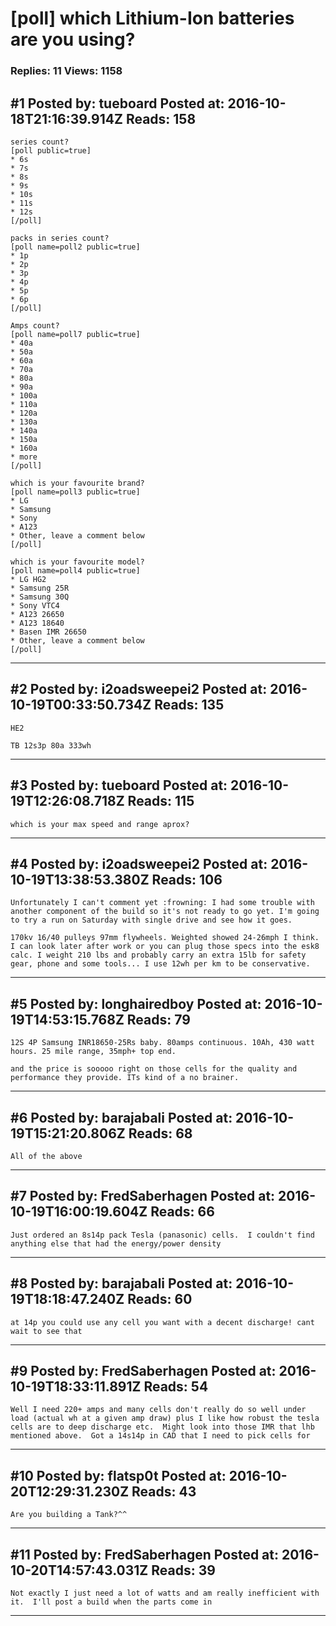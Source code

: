 # \[poll\] which Lithium-Ion batteries are you using?

### Replies: 11 Views: 1158

## \#1 Posted by: tueboard Posted at: 2016-10-18T21:16:39.914Z Reads: 158

```
series count?
[poll public=true]
* 6s
* 7s
* 8s
* 9s
* 10s
* 11s
* 12s
[/poll]

packs in series count?
[poll name=poll2 public=true]
* 1p
* 2p
* 3p
* 4p
* 5p
* 6p
[/poll]

Amps count?
[poll name=poll7 public=true]
* 40a
* 50a
* 60a
* 70a
* 80a
* 90a
* 100a
* 110a
* 120a
* 130a
* 140a
* 150a
* 160a
* more
[/poll]

which is your favourite brand?
[poll name=poll3 public=true]
* LG
* Samsung
* Sony
* A123
* Other, leave a comment below
[/poll]

which is your favourite model?
[poll name=poll4 public=true]
* LG HG2
* Samsung 25R
* Samsung 30Q
* Sony VTC4
* A123 26650
* A123 18640
* Basen IMR 26650
* Other, leave a comment below
[/poll]
```

---
## \#2 Posted by: i2oadsweepei2 Posted at: 2016-10-19T00:33:50.734Z Reads: 135

```
HE2

TB 12s3p 80a 333wh
```

---
## \#3 Posted by: tueboard Posted at: 2016-10-19T12:26:08.718Z Reads: 115

```
which is your max speed and range aprox?
```

---
## \#4 Posted by: i2oadsweepei2 Posted at: 2016-10-19T13:38:53.380Z Reads: 106

```
Unfortunately I can't comment yet :frowning: I had some trouble with another component of the build so it's not ready to go yet. I'm going to try a run on Saturday with single drive and see how it goes.

170kv 16/40 pulleys 97mm flywheels. Weighted showed 24-26mph I think. I can look later after work or you can plug those specs into the esk8 calc. I weight 210 lbs and probably carry an extra 15lb for safety gear, phone and some tools... I use 12wh per km to be conservative.
```

---
## \#5 Posted by: longhairedboy Posted at: 2016-10-19T14:53:15.768Z Reads: 79

```
12S 4P Samsung INR18650-25Rs baby. 80amps continuous. 10Ah, 430 watt hours. 25 mile range, 35mph+ top end. 

and the price is sooooo right on those cells for the quality and performance they provide. ITs kind of a no brainer.
```

---
## \#6 Posted by: barajabali Posted at: 2016-10-19T15:21:20.806Z Reads: 68

```
All of the above
```

---
## \#7 Posted by: FredSaberhagen Posted at: 2016-10-19T16:00:19.604Z Reads: 66

```
Just ordered an 8s14p pack Tesla (panasonic) cells.  I couldn't find anything else that had the energy/power density
```

---
## \#8 Posted by: barajabali Posted at: 2016-10-19T18:18:47.240Z Reads: 60

```
at 14p you could use any cell you want with a decent discharge! cant wait to see that
```

---
## \#9 Posted by: FredSaberhagen Posted at: 2016-10-19T18:33:11.891Z Reads: 54

```
Well I need 220+ amps and many cells don't really do so well under load (actual wh at a given amp draw) plus I like how robust the tesla cells are to deep discharge etc.  Might look into those IMR that lhb mentioned above.  Got a 14s14p in CAD that I need to pick cells for
```

---
## \#10 Posted by: flatsp0t Posted at: 2016-10-20T12:29:31.230Z Reads: 43

```
Are you building a Tank?^^
```

---
## \#11 Posted by: FredSaberhagen Posted at: 2016-10-20T14:57:43.031Z Reads: 39

```
Not exactly I just need a lot of watts and am really inefficient with it.  I'll post a build when the parts come in
```

---
